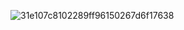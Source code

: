 
![31e107c8102289ff96150267d6f17638](https://github.com/user-attachments/assets/aff5684b-6d1c-4aaa-8da5-67156eb13871)






